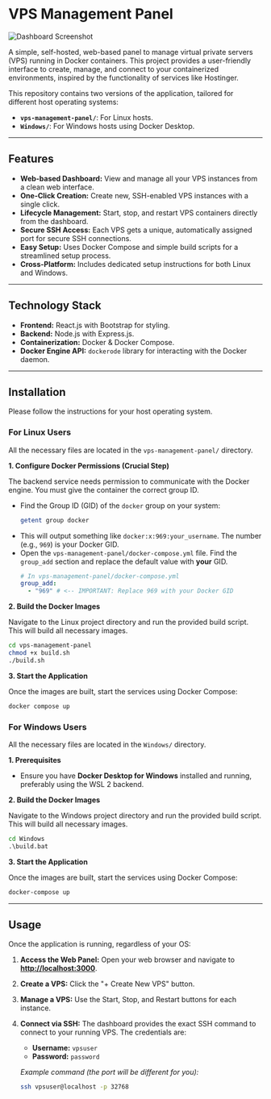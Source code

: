 # VPS Management Panel

![Dashboard Screenshot](https://i.imgur.com/YOUR_SCREENSHOT_URL.png) <!-- TODO: Add a real screenshot -->

A simple, self-hosted, web-based panel to manage virtual private servers (VPS) running in Docker containers. This project provides a user-friendly interface to create, manage, and connect to your containerized environments, inspired by the functionality of services like Hostinger.

This repository contains two versions of the application, tailored for different host operating systems:
-   **`vps-management-panel/`**: For Linux hosts.
-   **`Windows/`**: For Windows hosts using Docker Desktop.

---

## Features

-   **Web-based Dashboard:** View and manage all your VPS instances from a clean web interface.
-   **One-Click Creation:** Create new, SSH-enabled VPS instances with a single click.
-   **Lifecycle Management:** Start, stop, and restart VPS containers directly from the dashboard.
-   **Secure SSH Access:** Each VPS gets a unique, automatically assigned port for secure SSH connections.
-   **Easy Setup:** Uses Docker Compose and simple build scripts for a streamlined setup process.
-   **Cross-Platform:** Includes dedicated setup instructions for both Linux and Windows.

---

## Technology Stack

-   **Frontend:** React.js with Bootstrap for styling.
-   **Backend:** Node.js with Express.js.
-   **Containerization:** Docker & Docker Compose.
-   **Docker Engine API:** `dockerode` library for interacting with the Docker daemon.

---

## Installation

Please follow the instructions for your host operating system.

### For Linux Users

All the necessary files are located in the `vps-management-panel/` directory.

**1. Configure Docker Permissions (Crucial Step)**

The backend service needs permission to communicate with the Docker engine. You must give the container the correct group ID.

-   Find the Group ID (GID) of the `docker` group on your system:
    ```bash
    getent group docker
    ```
-   This will output something like `docker:x:969:your_username`. The number (e.g., `969`) is your Docker GID.
-   Open the `vps-management-panel/docker-compose.yml` file. Find the `group_add` section and replace the default value with **your** GID.
    ```yaml
    # In vps-management-panel/docker-compose.yml
    group_add:
      - "969" # <-- IMPORTANT: Replace 969 with your Docker GID
    ```

**2. Build the Docker Images**

Navigate to the Linux project directory and run the provided build script. This will build all necessary images.

```bash
cd vps-management-panel
chmod +x build.sh
./build.sh
```

**3. Start the Application**

Once the images are built, start the services using Docker Compose:

```bash
docker compose up
```

### For Windows Users

All the necessary files are located in the `Windows/` directory.

**1. Prerequisites**

-   Ensure you have **Docker Desktop for Windows** installed and running, preferably using the WSL 2 backend.

**2. Build the Docker Images**

Navigate to the Windows project directory and run the provided build script. This will build all necessary images.

```cmd
cd Windows
.\build.bat
```

**3. Start the Application**

Once the images are built, start the services using Docker Compose:

```cmd
docker-compose up
```

---

## Usage

Once the application is running, regardless of your OS:

1.  **Access the Web Panel:** Open your web browser and navigate to **[http://localhost:3000](http://localhost:3000)**.

2.  **Create a VPS:** Click the "+ Create New VPS" button.

3.  **Manage a VPS:** Use the Start, Stop, and Restart buttons for each instance.

4.  **Connect via SSH:** The dashboard provides the exact SSH command to connect to your running VPS. The credentials are:
    -   **Username:** `vpsuser`
    -   **Password:** `password`

    *Example command (the port will be different for you):*
    ```bash
    ssh vpsuser@localhost -p 32768
    ```
